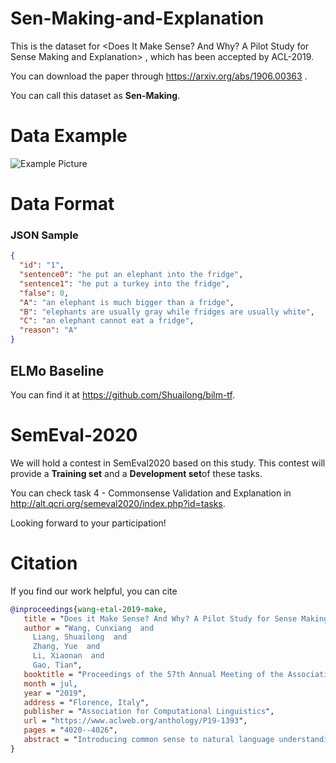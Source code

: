 # Sen-Making-and-Explanation
This is the dataset for <Does It Make Sense? And Why? A Pilot Study for Sense Making and Explanation> , which has been accepted by ACL-2019.

You can download the paper through https://arxiv.org/abs/1906.00363 .

You can call this dataset as **Sen-Making**.
# Data Example
![Example Picture](https://github.com/wangcunxiang/Sen-Making-and-Explanation/raw/master/example.png)
# Data Format
### JSON Sample
```json
{
  "id": "1", 
  "sentence0": "he put an elephant into the fridge", 
  "sentence1": "he put a turkey into the fridge", 
  "false": 0, 
  "A": "an elephant is much bigger than a fridge", 
  "B": "elephants are usually gray while fridges are usually white", 
  "C": "an elephant cannot eat a fridge", 
  "reason": "A"
}
```
## ELMo Baseline

You can find it at https://github.com/Shuailong/bilm-tf.



# SemEval-2020

We will hold a contest in SemEval2020 based on this study. This contest will provide a **Training set** and a **Development set**of these tasks.

You can check task 4 - Commonsense Validation and Explanation in http://alt.qcri.org/semeval2020/index.php?id=tasks.

Looking forward to your participation!

 # Citation
 If you find our work helpful, you can cite
 ```bib
 @inproceedings{wang-etal-2019-make,
    title = "Does it Make Sense? And Why? A Pilot Study for Sense Making and Explanation",
    author = "Wang, Cunxiang  and
      Liang, Shuailong  and
      Zhang, Yue  and
      Li, Xiaonan  and
      Gao, Tian",
    booktitle = "Proceedings of the 57th Annual Meeting of the Association for Computational Linguistics",
    month = jul,
    year = "2019",
    address = "Florence, Italy",
    publisher = "Association for Computational Linguistics",
    url = "https://www.aclweb.org/anthology/P19-1393",
    pages = "4020--4026",
    abstract = "Introducing common sense to natural language understanding systems has received increasing research attention. It remains a fundamental question on how to evaluate whether a system has the sense-making capability. Existing benchmarks measure common sense knowledge indirectly or without reasoning. In this paper, we release a benchmark to directly test whether a system can differentiate natural language statements that make sense from those that do not make sense. In addition, a system is asked to identify the most crucial reason why a statement does not make sense. We evaluate models trained over large-scale language modeling tasks as well as human performance, showing that there are different challenges for system sense-making.",
}
 ```

